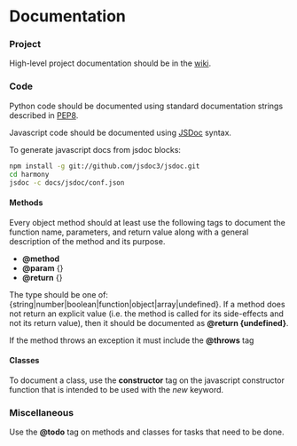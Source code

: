 # Documentation 

### Project

High-level project documentation should be in the [wiki](http://github.com/Harvard-ATG/HarmonyLab/wiki). 

### Code 

Python code should be documented using standard documentation strings described in [PEP8](http://www.python.org/dev/peps/pep-0008/#documentation-strings).

Javascript code should be documented using [JSDoc](http://usejsdoc.org/) syntax. 

To generate javascript docs from jsdoc blocks:

```sh
npm install -g git://github.com/jsdoc3/jsdoc.git
cd harmony
jsdoc -c docs/jsdoc/conf.json
```

#### Methods

Every object method should at least use the following tags to document the function name, parameters, and return value along with a general description of the method and its purpose.

-	**@method**
-	**@param** {<type>} 
-	**@return** {<type>}

The type should be one of: {string|number|boolean|function|object|array|undefined}. If a method does not return an explicit value (i.e. the method is called for its side-effects and not its return value), then it should be documented as **@return {undefined}**.

If the method throws an exception it must include the **@throws** tag

#### Classes

To document a class, use the **constructor** tag on the javascript constructor function that is intended to be used with the *new* keyword.


### Miscellaneous

Use the **@todo** tag on methods and classes for tasks that need to be done.
